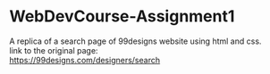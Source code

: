 # WebDevCourse-Assignment1
A replica of a search page of 99designs website using html and css.<br />
		link to the original page:<br />
		https://99designs.com/designers/search

